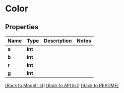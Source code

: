 # Color

## Properties
Name | Type | Description | Notes
------------ | ------------- | ------------- | -------------
**a** | **int** |  | 
**b** | **int** |  | 
**r** | **int** |  | 
**g** | **int** |  | 

[[Back to Model list]](../README.md#documentation-for-models) [[Back to API list]](../README.md#documentation-for-api-endpoints) [[Back to README]](../README.md)


